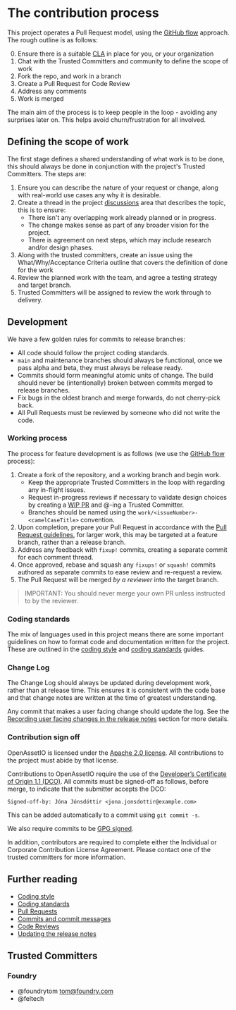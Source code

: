 # The contribution process

This project operates a Pull Request model, using the [GitHub flow](https://docs.github.com/en/get-started/quickstart/github-flow)
approach. The rough outline is as follows:

0. Ensure there is a suitable [CLA](#contribution-sign-off) in place for
   you, or your organization
1. Chat with the Trusted Committers and community to define the scope of
   work
2. Fork the repo, and work in a branch
3. Create a Pull Request for Code Review
4. Address any comments
5. Work is merged

The main aim of the process is to keep people in the loop - avoiding any
surprises later on. This helps avoid churn/frustration for all involved.

## Defining the scope of work

The first stage defines a shared understanding of what work is to be
done, this should always be done in conjunction with the project's
Trusted Committers. The steps are:

1. Ensure you can describe the nature of your request or change, along
   with real-world use cases any why it is desirable.
2. Create a thread in the project [discussions](https://github.com/OpenAssetIO/OpenAssetIO/discussions/categories/ideas-and-change-proposals)
   area that describes the topic, this is to ensure:
    - There isn't any overlapping work already planned or in progress.
    - The change makes sense as part of any broader vision for the
      project.
    - There is agreement on next steps, which may include research
      and/or design phases.
3. Along with the trusted committers, create an issue using the
   What/Why/Acceptance Criteria outline that covers the definition of
   done for the work
4. Review the planned work with the team, and agree a testing strategy
   and target branch.
5. Trusted Committers will be assigned to review the work through to
   delivery.

## Development

We have a few golden rules for commits to release branches:

- All code should follow the project coding standards.
- `main` and maintenance branches should always be functional, once we
  pass alpha and beta, they must always be release ready.
- Commits should form meaningful atomic units of change. The build
  should never be (intentionally) broken between commits merged to
  release branches.
- Fix bugs in the oldest branch and merge forwards, do not cherry-pick
  back.
- All Pull Requests must be reviewed by someone who did not write the
  code.

### Working process

The process for feature development is as follows (we use the [GitHub flow](https://docs.github.com/en/get-started/quickstart/github-flow) process):

1. Create a fork of the repository, and a working branch and begin work.
     - Keep the appropriate Trusted Committers in the loop with
       regarding any in-flight issues.
     - Request in-progress reviews if necessary to validate design
       choices by creating a [WIP PR](PULL_REQUESTS.md#wip-prs) and
       @-ing a Trusted Committer.
     - Branches should be named using the
       `work/<issueNumber>-<camelCaseTitle>` convention.
2. Upon completion, prepare your Pull Request in accordance with the
   [Pull Request guidelines](PULL_REQUESTS.md), for larger work, this
   may be targeted at a feature branch, rather than a release branch.
3. Address any feedback with `fixup!` commits, creating a separate
   commit for each comment thread.
4. Once approved, rebase and squash any `fixups!` or `squash!` commits
   authored as separate commits to ease review and re-request a review.
5. The Pull Request will be merged *by a reviewer* into the target
   branch.

> IMPORTANT: You should never merge your own PR unless instructed to by
> the reviewer.

### Coding standards

The mix of languages used in this project means there are some important
guidelines on how to format code and documentation written for the
project. These are outlined in the [coding style](CODING_STYLE.md) and
[coding standards](CODING_STANDARDS.md) guides.

### Change Log

The Change Log should always be updated during development work, rather
than at release time. This ensures it is consistent with the code base
and that change notes are written at the time of greatest understanding.

Any commit that makes a user facing change should update the log. See
the [Recording user facing changes in the release notes](CHANGES.md)
section for more details.

### Contribution sign off

OpenAssetIO is licensed under the [Apache 2.0 license](../LICENSE).
All contributions to the project must abide by that license.

Contributions to OpenAssetIO require the use of the [Developer’s Certificate of Origin 1.1 (DCO)](https://developercertificate.org).
All commits must be signed-off as follows, before merge, to indicate
that the submitter accepts the DCO:

```
Signed-off-by: Jóna Jónsdóttir <jona.jonsdottir@example.com>
```

This can be added automatically to a commit using `git commit -s`.

We also require commits to be [GPG signed](https://docs.github.com/en/authentication/managing-commit-signature-verification/signing-commits).

In addition, contributors are required to complete either the Individual
or Corporate Contribution License Agreement. Please contact one of the
trusted committers for more information.

## Further reading

- [Coding style](CODING_STYLE.md)
- [Coding standards](CODING_STANDARDS.md)
- [Pull Requests](PULL_REQUESTS.md)
- [Commits and commit messages](COMMITS.md)
- [Code Reviews](CODE_REVIEWS.md)
- [Updating the release notes](CHANGES.md)


## Trusted Committers

### Foundry
- @foundrytom [tom@foundry.com](mailto:tom@foundry.com)
- @feltech
